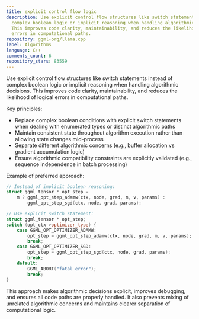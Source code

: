 ```yaml
---
title: explicit control flow logic
description: Use explicit control flow structures like switch statements instead of
  complex boolean logic or implicit reasoning when handling algorithmic decisions.
  This improves code clarity, maintainability, and reduces the likelihood of logical
  errors in computational paths.
repository: ggml-org/llama.cpp
label: Algorithms
language: C++
comments_count: 6
repository_stars: 83559
---
```


Use explicit control flow structures like switch statements instead of complex boolean logic or implicit reasoning when handling algorithmic decisions. This improves code clarity, maintainability, and reduces the likelihood of logical errors in computational paths.

Key principles:
- Replace complex boolean conditions with explicit switch statements when dealing with enumerated types or distinct algorithmic paths
- Maintain consistent state throughout algorithm execution rather than allowing state changes mid-process
- Separate different algorithmic concerns (e.g., buffer allocation vs gradient accumulation logic)
- Ensure algorithmic compatibility constraints are explicitly validated (e.g., sequence independence in batch processing)

Example of preferred approach:
```cpp
// Instead of implicit boolean reasoning:
struct ggml_tensor * opt_step = 
    m ? ggml_opt_step_adamw(ctx, node, grad, m, v, params) :
        ggml_opt_step_sgd(ctx, node, grad, params);

// Use explicit switch statement:
struct ggml_tensor * opt_step;
switch (opt_ctx->optimizer_type) {
    case GGML_OPT_OPTIMIZER_ADAMW:
        opt_step = ggml_opt_step_adamw(ctx, node, grad, m, v, params);
        break;
    case GGML_OPT_OPTIMIZER_SGD:
        opt_step = ggml_opt_step_sgd(ctx, node, grad, params);
        break;
    default:
        GGML_ABORT("fatal error");
        break;
}
```

This approach makes algorithmic decisions explicit, improves debugging, and ensures all code paths are properly handled. It also prevents mixing of unrelated algorithmic concerns and maintains clearer separation of computational logic.